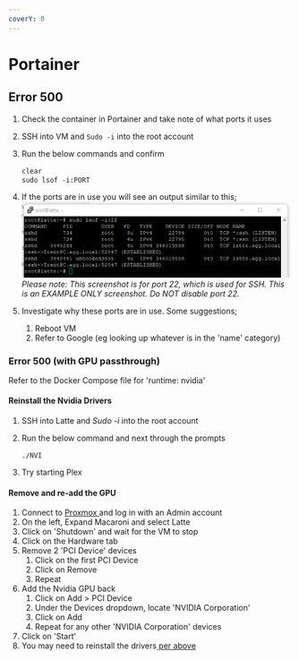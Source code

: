 ```yaml
---
coverY: 0
---
```


# Portainer

## Error 500&#x20;

1. Check the container in Portainer and take note of what ports it uses
2. SSH into VM and `Sudo -i` into the root account
3.  Run the below commands and confirm

    ```
    clear
    sudo lsof -i:PORT
    ```
4. If the ports are in use you will see an output similar to this;\
   <img src="../.gitbook/assets/image (48).png" alt="" data-size="original">\
   _Please note: This screenshot is for port 22, which is used for SSH. This is an EXAMPLE ONLY screenshot. Do NOT disable port 22._
5. Investigate why these ports are in use. Some suggestions;
   1. Reboot VM
   2. Refer to Google (eg looking up whatever is in the 'name' category)

### Error 500 (with GPU passthrough)

Refer to the Docker Compose file for 'runtime: nvidia'

#### Reinstall the Nvidia Drivers

1. SSH into Latte and _Sudo -i_ into the root account
2.  Run the below command and next through the prompts

    ```
    ./NVI
    ```
3. Try starting Plex

#### Remove and re-add the GPU

1. Connect to [Proxmox ](https://pve.xfgn.dev)and log in with an Admin account
2. On the left, Expand Macaroni and select Latte
3. Click on 'Shutdown' and wait for the VM to stop
4. Click on the Hardware tab
5. Remove 2 'PCI Device' devices
   1. Click on the first PCI Device
   2. Click on Remove
   3. Repeat
6. Add the Nvidia GPU back
   1. Click on Add > PCI Device
   2. Under the Devices dropdown, locate 'NVIDIA Corporation'
   3. Click on Add
   4. Repeat for any other 'NVIDIA Corporation' devices
7. Click on 'Start'
8. You may need to reinstall the drivers[ per above](portainer.md#reinstall-the-nvidia-drivers)
